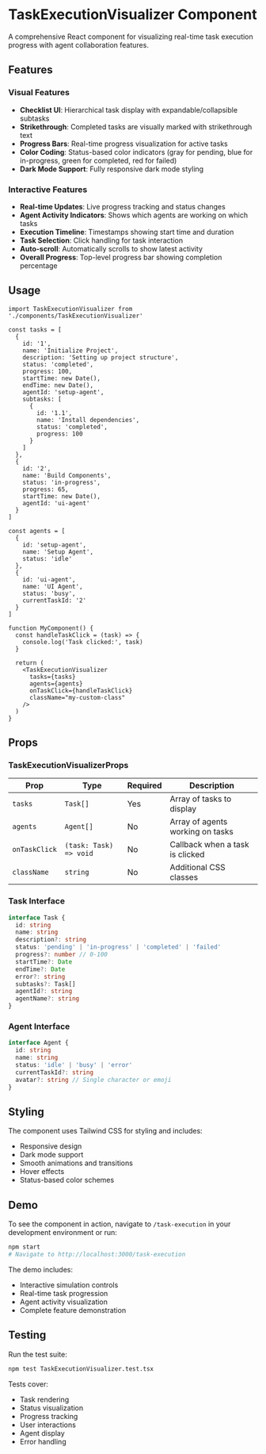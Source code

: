 # TaskExecutionVisualizer Component

A comprehensive React component for visualizing real-time task execution progress with agent collaboration features.

## Features

### Visual Features
- **Checklist UI**: Hierarchical task display with expandable/collapsible subtasks
- **Strikethrough**: Completed tasks are visually marked with strikethrough text
- **Progress Bars**: Real-time progress visualization for active tasks
- **Color Coding**: Status-based color indicators (gray for pending, blue for in-progress, green for completed, red for failed)
- **Dark Mode Support**: Fully responsive dark mode styling

### Interactive Features
- **Real-time Updates**: Live progress tracking and status changes
- **Agent Activity Indicators**: Shows which agents are working on which tasks
- **Execution Timeline**: Timestamps showing start time and duration
- **Task Selection**: Click handling for task interaction
- **Auto-scroll**: Automatically scrolls to show latest activity
- **Overall Progress**: Top-level progress bar showing completion percentage

## Usage

```tsx
import TaskExecutionVisualizer from './components/TaskExecutionVisualizer'

const tasks = [
  {
    id: '1',
    name: 'Initialize Project',
    description: 'Setting up project structure',
    status: 'completed',
    progress: 100,
    startTime: new Date(),
    endTime: new Date(),
    agentId: 'setup-agent',
    subtasks: [
      {
        id: '1.1',
        name: 'Install dependencies',
        status: 'completed',
        progress: 100
      }
    ]
  },
  {
    id: '2',
    name: 'Build Components',
    status: 'in-progress',
    progress: 65,
    startTime: new Date(),
    agentId: 'ui-agent'
  }
]

const agents = [
  {
    id: 'setup-agent',
    name: 'Setup Agent',
    status: 'idle'
  },
  {
    id: 'ui-agent',
    name: 'UI Agent',
    status: 'busy',
    currentTaskId: '2'
  }
]

function MyComponent() {
  const handleTaskClick = (task) => {
    console.log('Task clicked:', task)
  }

  return (
    <TaskExecutionVisualizer
      tasks={tasks}
      agents={agents}
      onTaskClick={handleTaskClick}
      className="my-custom-class"
    />
  )
}
```

## Props

### TaskExecutionVisualizerProps

| Prop | Type | Required | Description |
|------|------|----------|-------------|
| `tasks` | `Task[]` | Yes | Array of tasks to display |
| `agents` | `Agent[]` | No | Array of agents working on tasks |
| `onTaskClick` | `(task: Task) => void` | No | Callback when a task is clicked |
| `className` | `string` | No | Additional CSS classes |

### Task Interface

```typescript
interface Task {
  id: string
  name: string
  description?: string
  status: 'pending' | 'in-progress' | 'completed' | 'failed'
  progress?: number // 0-100
  startTime?: Date
  endTime?: Date
  error?: string
  subtasks?: Task[]
  agentId?: string
  agentName?: string
}
```

### Agent Interface

```typescript
interface Agent {
  id: string
  name: string
  status: 'idle' | 'busy' | 'error'
  currentTaskId?: string
  avatar?: string // Single character or emoji
}
```

## Styling

The component uses Tailwind CSS for styling and includes:
- Responsive design
- Dark mode support
- Smooth animations and transitions
- Hover effects
- Status-based color schemes

## Demo

To see the component in action, navigate to `/task-execution` in your development environment or run:

```bash
npm start
# Navigate to http://localhost:3000/task-execution
```

The demo includes:
- Interactive simulation controls
- Real-time task progression
- Agent activity visualization
- Complete feature demonstration

## Testing

Run the test suite:

```bash
npm test TaskExecutionVisualizer.test.tsx
```

Tests cover:
- Task rendering
- Status visualization
- Progress tracking
- User interactions
- Agent display
- Error handling